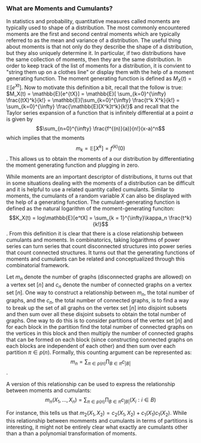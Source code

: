 ### What are Moments and Cumulants?



In statistics and probability, quantitative measures called moments are typically used to shape of a distribution. The most commonly encountered moments are the first and second central moments which are typically referred to as the mean and variance of a distribution. The useful thing about moments is that not only do they describe the shape of a distribution, but they also uniquely determine it. In particular, if two distributions have the same collection of moments, then they are the same distribution. In order to keep track of the list of moments for a distribution, it is convient to "string them up on a clothes line" or display them with the help of a moment generating function. The moment generating function is defined as $M_X(t) = \mathbb{E}[e^{Xt}]$. Now to motivate this definition a bit, recall that the follow is true: $M_X(t) = \mathbb{E}[e^{tX}] = \mathbb{E}[ \sum_{k=0}^{\infty} \frac{(tX)^k}{k!} = \mathbb{E}[\sum_{k=0}^{\infty} \frac{t^k X^k}{k!} = \sum_{k=0}^{\infty} \frac{\mathbb{E}[X^k]t^k}{k!}$ and recall that the Taylor series expansion of a function that is infinitely differential at a point $a$ is given by $$\sum_{n=0}^{\infty} \frac{f^{(n)}(a)}{n!}(x-a)^n$$ which implies that the moments $$m_k = \mathbb{E}[X^k] = f^{(k)}(0)$$. This allows us to obtain the moments of a our distribution by differentiating the moment generating function and plugging in zero. 

While moments are an important descriptor of distributions, it turns out that in some situations dealing with the moments of a distribution can be difficult and it is helpful to use a related quantity called cumulants. Similar to moments, the cumulants of a random variable $X$ can also be displayed with the help of a generating function. The cumulant-generating function is defined as the natural logarithm of the moment-generating funciton: $$K_X(t) = log\mathbb{E}[e^tX] = \sum_{k = 1}^{\infty}\kappa_n \frac{t^k}{k!}$$. From this definition it is clear that there is a close relationship between cumulants and moments. In combinatorics, taking logarithms of power series can turn series that count disconnected structures into power series that count connected structures. It turns out that the generating functions of moments and cumulants can be related and conceptualized through this combinatorial framework. 

Let $m_n$ denote the number of graphs (disconnected graphs are allowed) on a vertex set $[n]$ and $c_n$ denote the number of connected graphs on a vertex set $[n]$. One way to construct a relationship between $m_n$, the total number of graphs, and the $c_n$, the total number of connected graphs, is to find a way to break up the set of all graphs on the vertex set $[n]$ into disjoint subsets and then sum over all these disjoint subsets to obtain the total number of graphs. One way to do this is to consider partitions of the vertex set $[n]$ and for each block in the partition find the total number of connected graphs on the vertices in this block and then multiply the number of connected graphs that can be formed on each block (since constructing connected graphs on each blocks are independent of each other) and then sum over each partition $\pi \in p(n)$. Formally, this counting argument can be represented as: $$m_n = \sum_{\pi \in p(n)} \prod_{B \in \pi} c_{|B|}$$.

A version of this relationship can be used to express the relationship between moments and cumulants: $$m_n(X_1,...,X_n) = \sum_{\pi \in p(n)} \prod_{B \in \pi} c_{|B|}(X_i : i \in B)$$

For instance, this tells us that $m_2(X_1, X_2) = c_2(X_1, X_2) + c_1(X_1)c_1(X_2)$. While this relationship between momments and cumulants in terms of partitions is interesting, it might not be entirely clear what exactly are cumulants other than a than a polynomial transformation of moments. 















